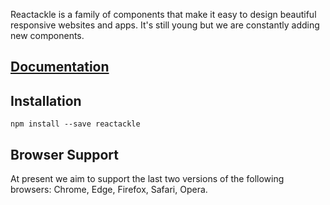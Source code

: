 Reactackle is a family of components that make it easy to design beautiful responsive websites and apps. It's still young but we are constantly adding new components.

[Documentation]()
---

Installation 
---
```
npm install --save reactackle
```
Browser Support
-
At present we aim to support the last two versions of the following browsers: Chrome, Edge, Firefox, Safari, Opera.

